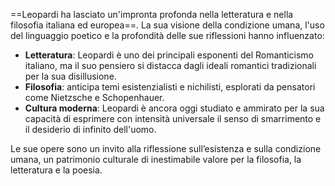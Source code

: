 ==Leopardi ha lasciato un'impronta profonda nella letteratura e nella filosofia italiana ed europea==. La sua visione della condizione umana, l'uso del linguaggio poetico e la profondità delle sue riflessioni hanno influenzato:

- **Letteratura**: Leopardi è uno dei principali esponenti del Romanticismo italiano, ma il suo pensiero si distacca dagli ideali romantici tradizionali per la sua disillusione.
- **Filosofia**: anticipa temi esistenzialisti e nichilisti, esplorati da pensatori come Nietzsche e Schopenhauer.
- **Cultura moderna**: Leopardi è ancora oggi studiato e ammirato per la sua capacità di esprimere con intensità universale il senso di smarrimento e il desiderio di infinito dell'uomo.

Le sue opere sono un invito alla riflessione sull’esistenza e sulla condizione umana, un patrimonio culturale di inestimabile valore per la filosofia, la letteratura e la poesia.